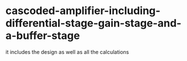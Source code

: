 # cascoded-amplifier-including-differential-stage-gain-stage-and-a-buffer-stage
it includes the design as well as all the calculations 
